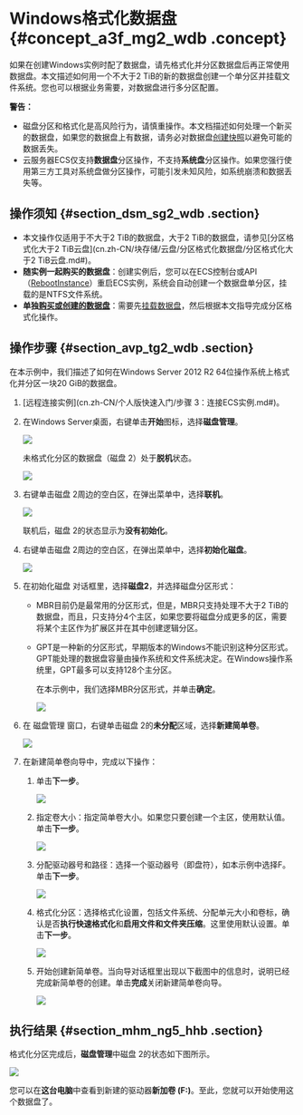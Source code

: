 # Windows格式化数据盘 {#concept_a3f_mg2_wdb .concept}

如果在创建Windows实例时配了数据盘，请先格式化并分区数据盘后再正常使用数据盘。本文描述如何用一个不大于2 TiB的新的数据盘创建一个单分区并挂载文件系统。您也可以根据业务需要，对数据盘进行多分区配置。

**警告：** 

-   磁盘分区和格式化是高风险行为，请慎重操作。本文档描述如何处理一个新买的数据盘，如果您的数据盘上有数据，请务必对数据盘[创建快照](../../../../../cn.zh-CN/快照/使用快照/创建快照.md#)以避免可能的数据丢失。
-   云服务器ECS仅支持**数据盘**分区操作，不支持**系统盘**分区操作。如果您强行使用第三方工具对系统盘做分区操作，可能引发未知风险，如系统崩溃和数据丢失等。

## 操作须知 {#section_dsm_sg2_wdb .section}

-   本文操作仅适用于不大于2 TiB的数据盘，大于2 TiB的数据盘，请参见[分区格式化大于2 TiB云盘](cn.zh-CN/块存储/云盘/分区格式化数据盘/分区格式化大于2 TiB云盘.md#)。
-   **随实例一起购买的数据盘**：创建实例后，您可以在ECS控制台或API（[RebootInstance](../../../../../cn.zh-CN/API参考/实例/RebootInstance.md#)）重启ECS实例，系统会自动创建一个数据盘单分区，挂载的是NTFS文件系统。
-   **单独[购买或创建的数据盘](cn.zh-CN/块存储/云盘/创建云盘/创建按量付费云盘.md#)**：需要先[挂载数据盘](cn.zh-CN/块存储/云盘/挂载云盘.md#)，然后根据本文指导完成分区格式化操作。

## 操作步骤 {#section_avp_tg2_wdb .section}

在本示例中，我们描述了如何在Windows Server 2012 R2 64位操作系统上格式化并分区一块20 GiB的数据盘。

1.  [远程连接实例](cn.zh-CN/个人版快速入门/步骤 3：连接ECS实例.md#)。
2.  在Windows Server桌面，右键单击**开始**图标，选择**磁盘管理**。

    ![](http://static-aliyun-doc.oss-cn-hangzhou.aliyuncs.com/assets/img/9605/15543569985089_zh-CN.png)

    未格式化分区的数据盘（磁盘 2）处于**脱机**状态。

    ![](http://static-aliyun-doc.oss-cn-hangzhou.aliyuncs.com/assets/img/9605/15543569985090_zh-CN.png)

3.  右键单击磁盘 2周边的空白区，在弹出菜单中，选择**联机**。

    ![](http://static-aliyun-doc.oss-cn-hangzhou.aliyuncs.com/assets/img/9605/15543569985091_zh-CN.png)

    联机后，磁盘 2的状态显示为**没有初始化**。

4.  右键单击磁盘 2周边的空白区，在弹出菜单中，选择**初始化磁盘**。

    ![](http://static-aliyun-doc.oss-cn-hangzhou.aliyuncs.com/assets/img/9605/15543569995092_zh-CN.png)

5.  在初始化磁盘 对话框里，选择**磁盘2**，并选择磁盘分区形式：
    -   MBR目前仍是最常用的分区形式，但是，MBR只支持处理不大于2 TiB的数据盘，而且，只支持分4个主区，如果您要将磁盘分成更多的区，需要将某个主区作为扩展区并在其中创建逻辑分区。
    -   GPT是一种新的分区形式，早期版本的Windows不能识别这种分区形式。GPT能处理的数据盘容量由操作系统和文件系统决定。在Windows操作系统里，GPT最多可以支持128个主分区。

        在本示例中，我们选择MBR分区形式，并单击**确定**。

        ![](http://static-aliyun-doc.oss-cn-hangzhou.aliyuncs.com/assets/img/9605/15543569995093_zh-CN.png)

6.  在 磁盘管理 窗口，右键单击磁盘 2的**未分配**区域，选择**新建简单卷**。

    ![](http://static-aliyun-doc.oss-cn-hangzhou.aliyuncs.com/assets/img/9605/15543569995094_zh-CN.png)

7.  在新建简单卷向导中，完成以下操作：
    1.  单击**下一步**。

        ![](http://static-aliyun-doc.oss-cn-hangzhou.aliyuncs.com/assets/img/9605/15543569995098_zh-CN.png)

    2.  指定卷大小：指定简单卷大小。如果您只要创建一个主区，使用默认值。单击**下一步**。

        ![](http://static-aliyun-doc.oss-cn-hangzhou.aliyuncs.com/assets/img/9605/15543569995099_zh-CN.png)

    3.  分配驱动器号和路径：选择一个驱动器号（即盘符），如本示例中选择F。单击**下一步**。

        ![](http://static-aliyun-doc.oss-cn-hangzhou.aliyuncs.com/assets/img/9605/15543569995100_zh-CN.png)

    4.  格式化分区：选择格式化设置，包括文件系统、分配单元大小和卷标，确认是否**执行快速格式化**和**启用文件和文件夹压缩**。这里使用默认设置。单击**下一步**。

        ![](http://static-aliyun-doc.oss-cn-hangzhou.aliyuncs.com/assets/img/9605/15543569995101_zh-CN.png)

    5.  开始创建新简单卷。当向导对话框里出现以下截图中的信息时，说明已经完成新简单卷的创建。单击**完成**关闭新建简单卷向导。

        ![](http://static-aliyun-doc.oss-cn-hangzhou.aliyuncs.com/assets/img/9605/15543569995102_zh-CN.png)


## 执行结果 {#section_mhm_ng5_hhb .section}

格式化分区完成后，**磁盘管理**中磁盘 2的状态如下图所示。

![](http://static-aliyun-doc.oss-cn-hangzhou.aliyuncs.com/assets/img/9605/15543569995103_zh-CN.png)

您可以在**这台电脑**中查看到新建的驱动器**新加卷 \(F:\)**。至此，您就可以开始使用这个数据盘了。

